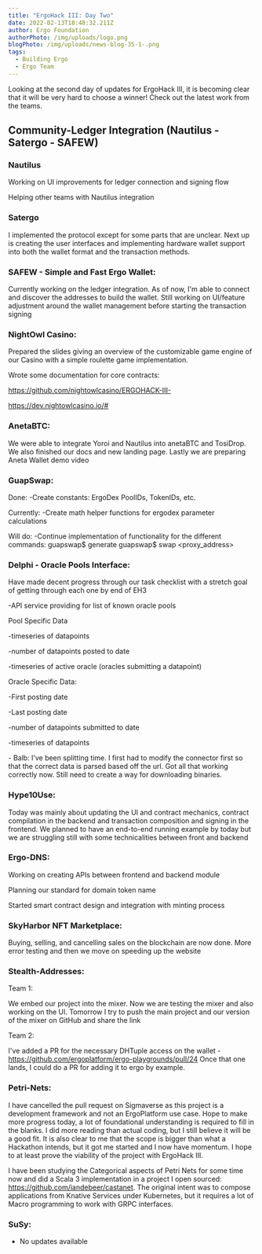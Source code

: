 ```yaml
---
title: "ErgoHack III: Day Two"
date: 2022-02-13T18:48:32.211Z
author: Ergo Foundation
authorPhoto: /img/uploads/logo.png
blogPhoto: /img/uploads/news-blog-35-1-.png
tags:
  - Building Ergo
  - Ergo Team
---
```

<!--StartFragment-->



Looking at the second day of updates for ErgoHack III, it is becoming clear that it will be very hard to choose a winner! Check out the latest work from the teams.



## Community-Ledger Integration (Nautilus - Satergo - SAFEW)

### Nautilus

Working on UI improvements for ledger connection and signing flow

Helping other teams with Nautilus integration

### Satergo

I implemented the protocol except for some parts that are unclear. Next up is creating the user interfaces and implementing hardware wallet support into both the wallet format and the transaction methods.

### SAFEW - Simple and Fast Ergo Wallet:

Currently working on the ledger integration. As of now, I'm able to connect and discover the addresses to build the wallet. Still working on UI/feature adjustment around the wallet management before starting the transaction signing

### NightOwl Casino:

Prepared the slides giving an overview of the customizable game engine of our Casino with a simple roulette game implementation.



Wrote some documentation for core contracts:

<https://github.com/nightowlcasino/ERGOHACK-III->

<https://dev.nightowlcasino.io/#> 

### AnetaBTC:

We were able to integrate Yoroi and Nautilus into anetaBTC and TosiDrop. We also finished our docs and new landing page. Lastly we are preparing Aneta Wallet demo video



### GuapSwap:

Done: -Create constants: ErgoDex PoolIDs, TokenIDs, etc. 

Currently: -Create math helper functions for ergodex parameter calculations 

Will do: -Continue implementation of functionality for the different commands: guapswap$ generate guapswap$ swap <proxy_address> 



### Delphi - Oracle Pools Interface:

Have made decent progress through our task checklist with a stretch goal of getting through each one by end of EH3 



\-API service providing for list of known oracle pools

Pool Specific Data

\-timeseries of datapoints

\-number of datapoints posted to date

\-timeseries of active oracle (oracles submitting a datapoint)



Oracle Specific Data:

\-First posting date

\-Last posting date

\-number of datapoints submitted to date

\-timeseries of datapoints



\- Balb: I’ve been splitting time. I first had to modify the connector first so that the correct data is parsed based off the url. Got all that working correctly now. Still need to create a way for downloading binaries.

### Hype10Use: 

Today was mainly about updating the UI and contract mechanics, contract compilation in the backend and transaction composition and signing in the frontend. We planned to have an end-to-end running example by today but we are struggling still with some technicalities between front and backend

### Ergo-DNS: 

Working on creating APIs between frontend and backend module

Planning our standard for domain token name

Started smart contract design and integration with minting process



### SkyHarbor NFT Marketplace:

Buying, selling, and cancelling sales on the blockchain are now done. More error testing and then we move on speeding up the website



### Stealth-Addresses:

Team 1:

We embed our project into the mixer. Now we are testing the mixer and also working on the UI. Tomorrow I try to push the main project and our version of the mixer on GitHub and share the link



Team 2:

I've added a PR for the necessary DHTuple access on the wallet - <https://github.com/ergoplatform/ergo-playgrounds/pull/24> Once that one lands, I could do a PR for adding it to ergo by example.



### Petri-Nets:

I have cancelled the pull request on Sigmaverse as this project is a development framework and not an ErgoPlatform use case. Hope to make more progress today, a lot of foundational understanding is required to fill in the blanks. I did more reading than actual coding, but I still believe it will be a good fit. It is also clear to me that the scope is bigger than what a Hackathon intends, but it got me started and I now have momentum. I hope to at least prove the viability of the project with ErgoHack III.



I have been studying the Categorical aspects of Petri Nets for some time now and did a Scala 3 implementation in a project I open sourced: <https://github.com/iandebeer/castanet>. The original intent was to compose applications from Knative Services under Kubernetes, but it requires a lot of Macro programming to work with GRPC interfaces.

### SuSy:

* No updates available



<!--EndFragment-->